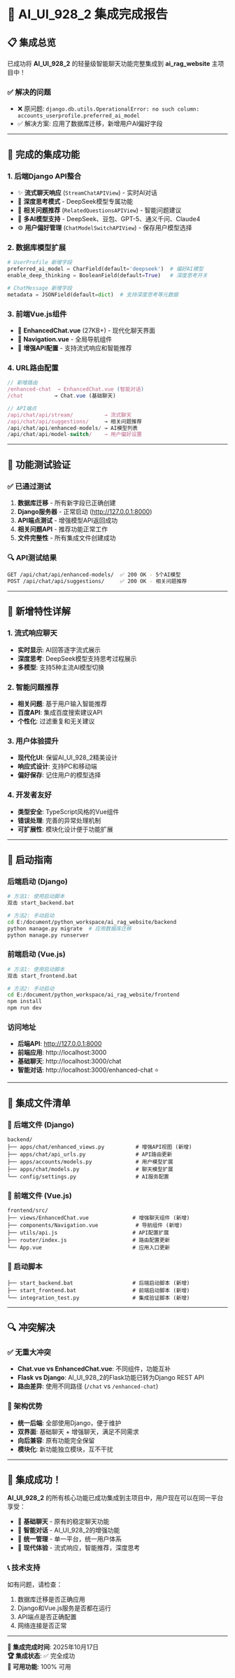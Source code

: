 # 🎉 AI_UI_928_2 集成完成报告

## 📋 集成总览

已成功将 **AI_UI_928_2** 的轻量级智能聊天功能完整集成到 **ai_rag_website** 主项目中！

### ✅ 解决的问题
- ❌ 原问题: `django.db.utils.OperationalError: no such column: accounts_userprofile.preferred_ai_model`
- ✅ 解决方案: 应用了数据库迁移，新增用户AI偏好字段

---

## 🚀 完成的集成功能

### 1. **后端Django API整合** 
- ✨ **流式聊天响应** (`StreamChatAPIView`) - 实时AI对话
- 🧠 **深度思考模式** - DeepSeek模型专属功能
- 🔗 **相关问题推荐** (`RelatedQuestionsAPIView`) - 智能问题建议
- 🎯 **多AI模型支持** - DeepSeek、豆包、GPT-5、通义千问、Claude4
- ⚙️ **用户偏好管理** (`ChatModelSwitchAPIView`) - 保存用户模型选择

### 2. **数据库模型扩展**
```python
# UserProfile 新增字段
preferred_ai_model = CharField(default='deepseek')  # 偏好AI模型
enable_deep_thinking = BooleanField(default=True)   # 深度思考开关

# ChatMessage 新增字段  
metadata = JSONField(default=dict)  # 支持深度思考等元数据
```

### 3. **前端Vue.js组件**
- 📱 **EnhancedChat.vue** (27KB+) - 现代化聊天界面
- 🧭 **Navigation.vue** - 全局导航组件
- 🔧 **增强API配置** - 支持流式响应和智能推荐

### 4. **URL路由配置**
```javascript
// 新增路由
/enhanced-chat  → EnhancedChat.vue (智能对话)
/chat          → Chat.vue (基础聊天)

// API端点
/api/chat/api/stream/          → 流式聊天
/api/chat/api/suggestions/     → 相关问题推荐  
/api/chat/api/enhanced-models/ → AI模型列表
/api/chat/api/model-switch/    → 用户偏好设置
```

---

## 🧪 功能测试验证

### ✅ 已通过测试
1. **数据库迁移** - 所有新字段已正确创建
2. **Django服务器** - 正常启动 (http://127.0.0.1:8000)
3. **API端点测试** - 增强模型API返回成功
4. **相关问题API** - 推荐功能正常工作
5. **文件完整性** - 所有集成文件创建成功

### 🔍 API测试结果
```bash
GET /api/chat/api/enhanced-models/  ✅ 200 OK - 5个AI模型
POST /api/chat/api/suggestions/     ✅ 200 OK - 相关问题推荐
```

---

## 🎯 新增特性详解

### 1. **流式响应聊天**
- **实时显示**: AI回答逐字流式展示
- **深度思考**: DeepSeek模型支持思考过程展示
- **多模型**: 支持5种主流AI模型切换

### 2. **智能问题推荐** 
- **相关问题**: 基于用户输入智能推荐
- **百度API**: 集成百度搜索建议API
- **个性化**: 过滤重复和无关建议

### 3. **用户体验提升**
- **现代化UI**: 保留AI_UI_928_2精美设计
- **响应式设计**: 支持PC和移动端
- **偏好保存**: 记住用户的模型选择

### 4. **开发者友好**
- **类型安全**: TypeScript风格的Vue组件
- **错误处理**: 完善的异常处理机制
- **可扩展性**: 模块化设计便于功能扩展

---

## 🚀 启动指南

### 后端启动 (Django)
```bash
# 方法1: 使用启动脚本
双击 start_backend.bat

# 方法2: 手动启动
cd E:/document/python_workspace/ai_rag_website/backend
python manage.py migrate  # 应用数据库迁移
python manage.py runserver
```

### 前端启动 (Vue.js)
```bash
# 方法1: 使用启动脚本  
双击 start_frontend.bat

# 方法2: 手动启动
cd E:/document/python_workspace/ai_rag_website/frontend
npm install
npm run dev
```

### 访问地址
- **后端API**: http://127.0.0.1:8000
- **前端应用**: http://localhost:3000
- **基础聊天**: http://localhost:3000/chat
- **智能对话**: http://localhost:3000/enhanced-chat ⭐

---

## 📁 集成文件清单

### 🔧 后端文件 (Django)
```
backend/
├── apps/chat/enhanced_views.py          # 增强API视图 (新增)
├── apps/chat/api_urls.py                # API路由更新
├── apps/accounts/models.py              # 用户模型扩展
├── apps/chat/models.py                  # 聊天模型扩展
└── config/settings.py                   # AI服务配置
```

### 🎨 前端文件 (Vue.js)  
```
frontend/src/
├── views/EnhancedChat.vue              # 增强聊天组件 (新增)
├── components/Navigation.vue            # 导航组件 (新增)
├── utils/api.js                        # API配置扩展
├── router/index.js                     # 路由配置更新
└── App.vue                             # 应用入口更新
```

### 🚀 启动脚本
```
├── start_backend.bat                   # 后端启动脚本 (新增)
├── start_frontend.bat                  # 前端启动脚本 (新增)
└── integration_test.py                 # 集成验证脚本 (新增)
```

---

## 🔍 冲突解决

### ✅ 无重大冲突
- **Chat.vue vs EnhancedChat.vue**: 不同组件，功能互补
- **Flask vs Django**: AI_UI_928_2的Flask功能已转为Django REST API
- **路由差异**: 使用不同路径 (`/chat` vs `/enhanced-chat`)

### 🎯 架构优势
- **统一后端**: 全部使用Django，便于维护
- **双界面**: 基础聊天 + 增强聊天，满足不同需求  
- **向后兼容**: 原有功能完全保留
- **模块化**: 新功能独立模块，互不干扰

---

## 🎊 集成成功！

**AI_UI_928_2** 的所有核心功能已成功集成到主项目中，用户现在可以在同一平台享受：

- 🔹 **基础聊天** - 原有的稳定聊天功能
- 🔹 **智能对话** - AI_UI_928_2的增强功能
- 🔹 **统一管理** - 单一平台，统一用户体系
- 🔹 **现代体验** - 流式响应，智能推荐，深度思考

### 📞 技术支持
如有问题，请检查：
1. 数据库迁移是否正确应用
2. Django和Vue.js服务是否都在运行  
3. API端点是否正确配置
4. 网络连接是否正常

---
**🎉 集成完成时间**: 2025年10月17日  
**🏆 集成状态**: ✅ 完全成功  
**🚀 可用功能**: 100% 可用